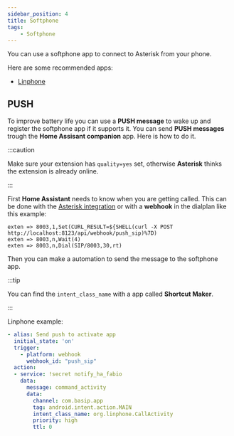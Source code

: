 ```yaml
---
sidebar_position: 4
title: Softphone
tags:
    - Softphone
---
```


You can use a softphone app to connect to Asterisk from your phone.

Here are some recommended apps:

- <a href="https://play.google.com/store/apps/details?id=org.linphone">Linphone</a>

## PUSH

To improve battery life you can use a **PUSH message** to wake up and register the softphone app if it supports it. You can send **PUSH messages** trough the **Home Assisant companion** app. Here is how to do it.

:::caution

Make sure your extension has `quality=yes` set, otherwise **Asterisk** thinks the extension is already online.

:::

First **Home Assistant** needs to know when you are getting called. This can be done with the <a href="../../integration/introduction">Asterisk integration</a> or with a **webhook** in the dialplan like this example:

```editorconfig title="extensions.conf"
exten => 8003,1,Set(CURL_RESULT=${SHELL(curl -X POST http://localhost:8123/api/webhook/push_sip)%7D)
exten => 8003,n,Wait(4)
exten => 8003,n,Dial(SIP/8003,30,rt)
```

Then you can make a automation to send the message to the softphone app.

:::tip

You can find the `intent_class_name` with a app called **Shortcut Maker**.

:::

Linphone example:

```yaml title="Automation"
- alias: Send push to activate app
  initial_state: 'on'
  trigger:
    - platform: webhook
      webhook_id: "push_sip" 
  action:
  - service: !secret notify_ha_fabio
    data:
      message: command_activity
      data:
        channel: com.basip.app
        tag: android.intent.action.MAIN
        intent_class_name: org.linphone.CallActivity
        priority: high
        ttl: 0
```